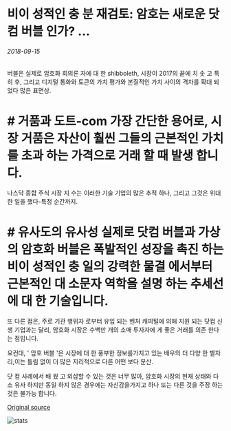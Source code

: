 # 비이 성적인 충 분 재검토: 암호는 새로운 닷컴 버블 인가? ...

###### 2018-09-15

버블은 실제로 암호화 회의론 자에 대 한 shibboleth, 시장이 2017의 끝에 치 솟 고 특히 후, 그리고 디지털 통화와 토큰의 가치 평가와 본질적인 가치 사이의 격차를 확대 되었다 많은 표면상.

# # 거품과 도트-com 가장 간단한 용어로, 시장 거품은 자산이 훨씬 그들의 근본적인 가치를 초과 하는 가격으로 거래 할 때 발생 합니다.

나스닥 종합 주식 시장 지 수는 이러한 기술 기업의 많은 추적 하나, 그리고 그것은 위대한 일을 했다-특정 순간까지.

# # 유사도의 유사성 실제로 닷컴 버블과 가상의 암호화 버블은 폭발적인 성장을 촉진 하는 비이 성적인 충 일의 강력한 물결 에서부터 근본적인 대 소문자 역학을 설명 하는 추세선에 대 한 기술입니다.

또 다른 점은, 주로 기관 행위자 로부터 유입 되는 벤처 캐피털에 의해 지원 되는 닷컴 신생 기업과는 달리, 암호화 시장은 수백만 개의 소매 투자자에 게 좋은 거래를 의존 한다는 점입니다.

요컨대, ' 암호 버블 '은 시장에 대 한 풍부한 정보를가지고 있는 배우의 더 다양 한 별자리,이는 틀림 없이 더 많은 지리적으로 다른 어떤 보다 분산.

닷 컴 사례에서 배 웠 고 외삽할 수 있는 것은 너무 많아, 암호화 시장의 현재 상태와 다소 유사 하지만 동일 하지 않은 경우에는 자신감을가지고 하나 또는 다른 것을 주장 하는 것은 불가능 합니다.

[Original source](https://cointelegraph.com/news/irrational-exuberance-revisited-is-crypto-the-new-dot-com-bubble)

![stats](https://c.statcounter.com/11760860/0/a89fa40b/1/ "stats")